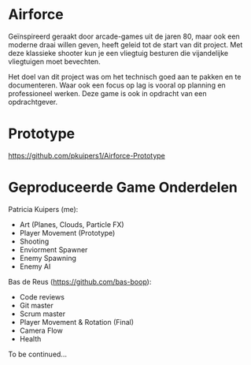# Airforce
Geïnspireerd geraakt door arcade-games uit de jaren 80, maar ook een moderne draai willen geven, heeft geleid tot de start van dit project. Met deze klassieke shooter kun je een vliegtuig besturen die vijandelijke vliegtuigen moet bevechten.

Het doel van dit project was om het technisch goed aan te pakken en te documenteren. Waar ook een focus op lag is vooral op planning en professioneel werken. Deze game is ook in opdracht van een opdrachtgever.

# Prototype
https://github.com/pkuipers1/Airforce-Prototype

# Geproduceerde Game Onderdelen

Patricia Kuipers (me):
- Art (Planes, Clouds, Particle FX)
- Player Movement (Prototype)
- Shooting
- Enviorment Spawner
- Enemy Spawning
- Enemy AI

Bas de Reus (https://github.com/bas-boop):
- Code reviews
- Git master
- Scrum master
- Player Movement & Rotation (Final)
- Camera Flow
- Health

To be continued...
